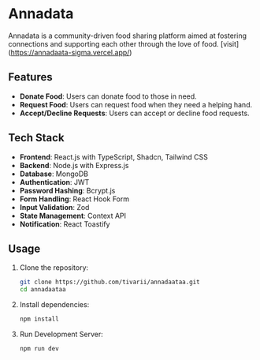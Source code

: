 # Annadata   

Annadata is a community-driven food sharing platform aimed at fostering connections and supporting each other through the love of food.
[visit] (https://annadaata-sigma.vercel.app/)

## Features

- **Donate Food**: Users can donate food to those in need.
- **Request Food**: Users can request food when they need a helping hand.
- **Accept/Decline Requests**: Users can accept or decline food requests.

## Tech Stack

- **Frontend**: React.js with TypeScript, Shadcn, Tailwind CSS
- **Backend**: Node.js with Express.js
- **Database**: MongoDB
- **Authentication**: JWT
- **Password Hashing**: Bcrypt.js
- **Form Handling**: React Hook Form
- **Input Validation**: Zod
- **State Management**: Context API
- **Notification**: React Toastify

## Usage

1. Clone the repository:

   ```bash
   git clone https://github.com/tivarii/annadaataa.git
   cd annadaataa

2. Install dependencies:

   ```bash
   npm install
   
3. Run Development Server:

   ```bash
   npm run dev 

